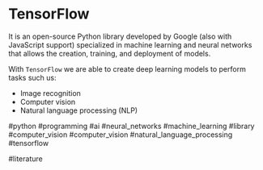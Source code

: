 # TensorFlow

It is an open-source Python library developed by Google (also with JavaScript support) specialized in machine learning and neural networks that allows the creation, training, and deployment of models.

With `TensorFlow` we are able to create deep learning models to perform tasks such us:
- Image recognition
- Computer vision
- Natural language processing (NLP)

#python #programming #ai #neural_networks #machine_learning #library #computer_vision #computer_vision #natural_language_processing #tensorflow

#literature

